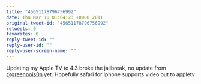 ```yaml
---
title: "45651178796756992"
date: Thu Mar 10 01:04:23 +0000 2011
original-tweet-id: "45651178796756992"
retweets: 0
favorites: 0
reply-tweet-id: ""
reply-user-id: ""
reply-user-screen-name: ""
---
```

Updating my Apple TV to 4.3 broke the jailbreak, no update from <a href="https://twitter.com/greenpois0n">@greenpois0n</a> yet. Hopefully safari for iphone supports video out to appletv

